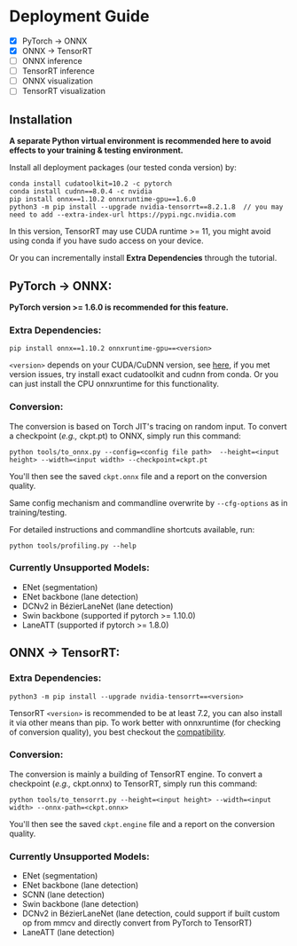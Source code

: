 # Deployment Guide

- [x] PyTorch -> ONNX
- [x] ONNX -> TensorRT
- [ ] ONNX inference
- [ ] TensorRT inference
- [ ] ONNX visualization
- [ ] TensorRT visualization

## Installation

**A separate Python virtual environment is recommended here to avoid effects to your training & testing environment.**

Install all deployment packages (our tested conda version) by:

```
conda install cudatoolkit=10.2 -c pytorch
conda install cudnn==8.0.4 -c nvidia
pip install onnx==1.10.2 onnxruntime-gpu==1.6.0
python3 -m pip install --upgrade nvidia-tensorrt==8.2.1.8  // you may need to add --extra-index-url https://pypi.ngc.nvidia.com
```

In this version, TensorRT may use CUDA runtime >= 11, you might avoid using conda if you have sudo access on your device.

Or you can incrementally install **Extra Dependencies** through the tutorial.

## PyTorch -> ONNX:

**PyTorch version >= 1.6.0 is recommended for this feature.**

### Extra Dependencies:

```
pip install onnx==1.10.2 onnxruntime-gpu==<version>
```

`<version>` depends on your CUDA/CuDNN version, see [here](https://onnxruntime.ai/docs/execution-providers/CUDA-ExecutionProvider.html#requirements), if you met version issues,
try install exact cudatoolkit and cudnn from conda. Or you can just install the CPU onnxruntime for this functionality.

### Conversion:

The conversion is based on Torch JIT's tracing on random input. To convert a checkpoint (*e.g.,* ckpt.pt) to ONNX, simply run this command:

```
python tools/to_onnx.py --config=<config file path>  --height=<input height> --width=<input width> --checkpoint=ckpt.pt
```

You'll then see the saved `ckpt.onnx` file and a report on the conversion quality.

Same config mechanism and commandline overwrite by `--cfg-options` as in training/testing.

For detailed instructions and commandline shortcuts available, run:

```
python tools/profiling.py --help
```

### Currently Unsupported Models:
- ENet (segmentation)
- ENet backbone (lane detection)
- DCNv2 in BézierLaneNet (lane detection)
- Swin backbone (supported if pytorch >= 1.10.0)
- LaneATT (supported if pytorch >= 1.8.0)

## ONNX -> TensorRT:

### Extra Dependencies:

```
python3 -m pip install --upgrade nvidia-tensorrt==<version>
```

TensorRT `<version>` is recommended to be at least 7.2, you can also install it via other means than pip.
To work better with onnxruntime (for checking of conversion quality), you best checkout the [compatibility](https://onnxruntime.ai/docs/execution-providers/TensorRT-ExecutionProvider.html#requirements).

### Conversion:

The conversion is mainly a building of TensorRT engine. To convert a checkpoint (*e.g.,* ckpt.onnx) to TensorRT, simply run this command:

```
python tools/to_tensorrt.py --height=<input height> --width=<input width> --onnx-path=<ckpt.onnx>
```

You'll then see the saved `ckpt.engine` file and a report on the conversion quality.

### Currently Unsupported Models:
- ENet (segmentation)
- ENet backbone (lane detection)
- SCNN (lane detection)
- Swin backbone (lane detection)
- DCNv2 in BézierLaneNet (lane detection, could support if built custom op from mmcv and directly convert from PyTorch to TensorRT)
- LaneATT (lane detection)
